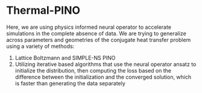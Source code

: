 # Thermal-PINO
Here, we are using physics informed neural operator to accelerate simulations in the complete absence of data. We are trying to generalize across parameters and geometries of the conjugate heat transfer problem using a variety of methods:
1. Lattice Boltzmann and SIMPLE-NS PINO
2. Utilizing iterative based algorithms that use the neural operator ansatz to initialize the distribution, then computing the loss based on the difference between the initialization and the converged solution, which is faster than generating the data separately